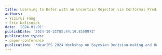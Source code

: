 ```yaml
---
title: Learning to Defer with an Uncertain Rejector via Conformal Prediction
authors:
- Yizirui Fang
- Eric Nalisnick
date: '2024-01-01'
publishDate: '2024-10-21T05:44:19.835897Z'
publication_types:
- paper-conference
publication: '*NeurIPS 2024 Workshop on Bayesian Decision-making and Uncertainty*'
---
```

